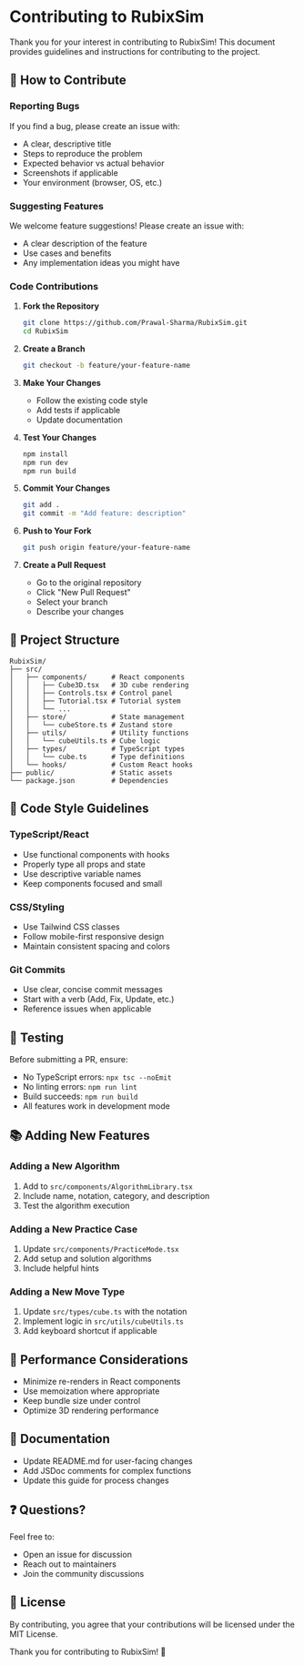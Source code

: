 # Contributing to RubixSim

Thank you for your interest in contributing to RubixSim! This document provides guidelines and instructions for contributing to the project.

## 🤝 How to Contribute

### Reporting Bugs

If you find a bug, please create an issue with:
- A clear, descriptive title
- Steps to reproduce the problem
- Expected behavior vs actual behavior
- Screenshots if applicable
- Your environment (browser, OS, etc.)

### Suggesting Features

We welcome feature suggestions! Please create an issue with:
- A clear description of the feature
- Use cases and benefits
- Any implementation ideas you might have

### Code Contributions

1. **Fork the Repository**
   ```bash
   git clone https://github.com/Prawal-Sharma/RubixSim.git
   cd RubixSim
   ```

2. **Create a Branch**
   ```bash
   git checkout -b feature/your-feature-name
   ```

3. **Make Your Changes**
   - Follow the existing code style
   - Add tests if applicable
   - Update documentation

4. **Test Your Changes**
   ```bash
   npm install
   npm run dev
   npm run build
   ```

5. **Commit Your Changes**
   ```bash
   git add .
   git commit -m "Add feature: description"
   ```

6. **Push to Your Fork**
   ```bash
   git push origin feature/your-feature-name
   ```

7. **Create a Pull Request**
   - Go to the original repository
   - Click "New Pull Request"
   - Select your branch
   - Describe your changes

## 📁 Project Structure

```
RubixSim/
├── src/
│   ├── components/      # React components
│   │   ├── Cube3D.tsx   # 3D cube rendering
│   │   ├── Controls.tsx # Control panel
│   │   ├── Tutorial.tsx # Tutorial system
│   │   └── ...
│   ├── store/           # State management
│   │   └── cubeStore.ts # Zustand store
│   ├── utils/           # Utility functions
│   │   └── cubeUtils.ts # Cube logic
│   ├── types/           # TypeScript types
│   │   └── cube.ts      # Type definitions
│   └── hooks/           # Custom React hooks
├── public/              # Static assets
└── package.json         # Dependencies
```

## 🎨 Code Style Guidelines

### TypeScript/React
- Use functional components with hooks
- Properly type all props and state
- Use descriptive variable names
- Keep components focused and small

### CSS/Styling
- Use Tailwind CSS classes
- Follow mobile-first responsive design
- Maintain consistent spacing and colors

### Git Commits
- Use clear, concise commit messages
- Start with a verb (Add, Fix, Update, etc.)
- Reference issues when applicable

## 🧪 Testing

Before submitting a PR, ensure:
- No TypeScript errors: `npx tsc --noEmit`
- No linting errors: `npm run lint`
- Build succeeds: `npm run build`
- All features work in development mode

## 📚 Adding New Features

### Adding a New Algorithm
1. Add to `src/components/AlgorithmLibrary.tsx`
2. Include name, notation, category, and description
3. Test the algorithm execution

### Adding a New Practice Case
1. Update `src/components/PracticeMode.tsx`
2. Add setup and solution algorithms
3. Include helpful hints

### Adding a New Move Type
1. Update `src/types/cube.ts` with the notation
2. Implement logic in `src/utils/cubeUtils.ts`
3. Add keyboard shortcut if applicable

## 🚀 Performance Considerations

- Minimize re-renders in React components
- Use memoization where appropriate
- Keep bundle size under control
- Optimize 3D rendering performance

## 📝 Documentation

- Update README.md for user-facing changes
- Add JSDoc comments for complex functions
- Update this guide for process changes

## ❓ Questions?

Feel free to:
- Open an issue for discussion
- Reach out to maintainers
- Join the community discussions

## 📄 License

By contributing, you agree that your contributions will be licensed under the MIT License.

Thank you for contributing to RubixSim! 🎉
